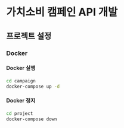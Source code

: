 # 가치소비 캠페인 API 개발

## 프로젝트 설정

### Docker

#### Docker 실행

```bash
cd campaign
docker-compose up -d
```

#### Docker 정지

```bash
cd project
docker-compose down
```
